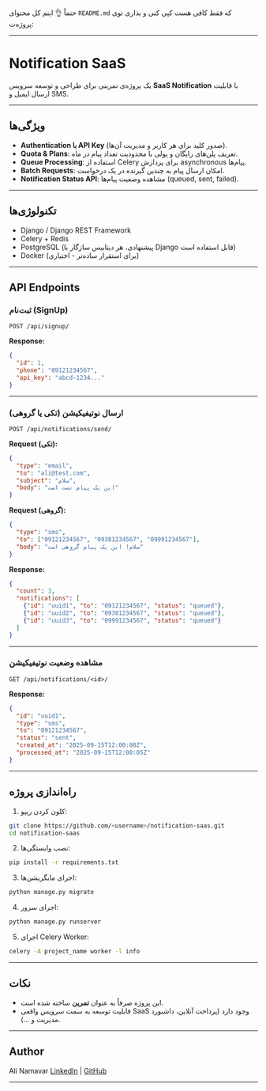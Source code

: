 حتماً 👌 اینم کل محتوای `README.md` که فقط کافی هست کپی کنی و بذاری توی پروژه‌ت:

---

# Notification SaaS 

یک پروژه‌ی تمرینی برای طراحی و توسعه سرویس **SaaS Notification** با قابلیت ارسال ایمیل و SMS.

---

## ویژگی‌ها

* **Authentication با API Key** (صدور کلید برای هر کاربر و مدیریت آن‌ها).
* **Quota & Plans**: تعریف پلن‌های رایگان و پولی با محدودیت تعداد پیام در ماه.
* **Queue Processing**: استفاده از Celery برای پردازش asynchronous پیام‌ها.
* **Batch Requests**: امکان ارسال پیام به چندین گیرنده در یک درخواست.
* **Notification Status API**: مشاهده وضعیت پیام‌ها (queued, sent, failed).

---

##  تکنولوژی‌ها

* Django / Django REST Framework
* Celery + Redis
* PostgreSQL (پیشنهادی، هر دیتابیس سازگار با Django قابل استفاده است)
* Docker (برای استقرار ساده‌تر - اختیاری)

---

##  API Endpoints

### ثبت‌نام (SignUp)

```http
POST /api/signup/
```

**Response:**

```json
{
  "id": 1,
  "phone": "09121234567",
  "api_key": "abcd-1234..."
}
```

---

### ارسال نوتیفیکیشن (تکی یا گروهی)

```http
POST /api/notifications/send/
```

**Request (تکی):**

```json
{
  "type": "email",
  "to": "ali@test.com",
  "subject": "سلام",
  "body": "این یک پیام تست است"
}
```

**Request (گروهی):**

```json
{
  "type": "sms",
  "to": ["09121234567", "09381234567", "09991234567"],
  "body": "سلام! این یک پیام گروهی است"
}
```

**Response:**

```json
{
  "count": 3,
  "notifications": [
    {"id": "uuid1", "to": "09121234567", "status": "queued"},
    {"id": "uuid2", "to": "09381234567", "status": "queued"},
    {"id": "uuid3", "to": "09991234567", "status": "queued"}
  ]
}
```

---

### مشاهده وضعیت نوتیفیکیشن

```http
GET /api/notifications/<id>/
```

**Response:**

```json
{
  "id": "uuid1",
  "type": "sms",
  "to": "09121234567",
  "status": "sent",
  "created_at": "2025-09-15T12:00:00Z",
  "processed_at": "2025-09-15T12:00:05Z"
}
```

---

## راه‌اندازی پروژه

1. کلون کردن ریپو:

```bash
git clone https://github.com/<username>/notification-saas.git
cd notification-saas
```

2. نصب وابستگی‌ها:

```bash
pip install -r requirements.txt
```

3. اجرای مایگریشن‌ها:

```bash
python manage.py migrate
```

4. اجرای سرور:

```bash
python manage.py runserver
```

5. اجرای Celery Worker:

```bash
celery -A project_name worker -l info
```

---

##  نکات

* این پروژه صرفاً به عنوان **تمرین** ساخته شده است.
* قابلیت توسعه به سمت سرویس واقعی SaaS وجود دارد (پرداخت آنلاین، داشبورد مدیریت و ...).

---

##  Author

Ali Namavar
[LinkedIn](https://www.linkedin.com/in/ali-namavar-5ba701289/) | [GitHub](https://github.com/AliNamavar)

---


